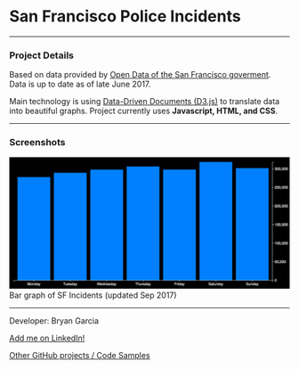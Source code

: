 # San Francisco Police Incidents

***
### Project Details

Based on data provided by [Open Data of the San Francisco goverment](https://data.sfgov.org/Public-Safety/Police-Department-Incidents/tmnf-yvry). Data is up to date as of late June 2017.

Main technology is using [Data-Driven Documents (D3.js)](https://d3js.org) to translate data into beautiful graphs. Project currently uses **Javascript, HTML, and CSS**. 

***
### Screenshots

![alt text](https://raw.githubusercontent.com/bryangarcia831/incidents-sf-viz/master/screenshots/Bar_Graph_of_SF_Incidents.jpg "Bar Graph")
Bar graph of SF Incidents (updated Sep 2017)

***

Developer: Bryan Garcia

[Add me on LinkedIn!](https://www.linkedin.com/in/bryangarcia831 "LinkedIn")

[Other GitHub projects / Code Samples](https://github.com/bryangarcia831)